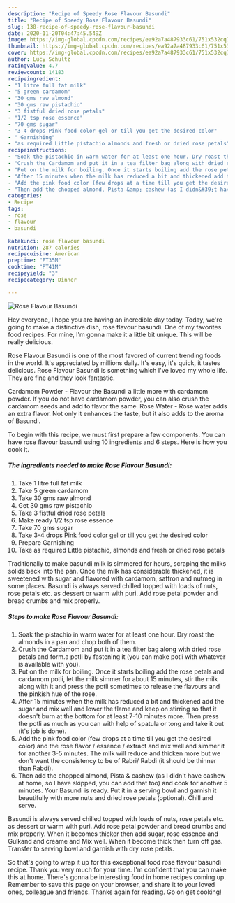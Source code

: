 ```yaml
---
description: "Recipe of Speedy Rose Flavour Basundi"
title: "Recipe of Speedy Rose Flavour Basundi"
slug: 138-recipe-of-speedy-rose-flavour-basundi
date: 2020-11-20T04:47:45.549Z
image: https://img-global.cpcdn.com/recipes/ea92a7a487933c61/751x532cq70/rose-flavour-basundi-recipe-main-photo.jpg
thumbnail: https://img-global.cpcdn.com/recipes/ea92a7a487933c61/751x532cq70/rose-flavour-basundi-recipe-main-photo.jpg
cover: https://img-global.cpcdn.com/recipes/ea92a7a487933c61/751x532cq70/rose-flavour-basundi-recipe-main-photo.jpg
author: Lucy Schultz
ratingvalue: 4.7
reviewcount: 14183
recipeingredient:
- "1 litre full fat milk"
- "5 green cardamom"
- "30 gms raw almond"
- "30 gms raw pistachio"
- "3 fistful dried rose petals"
- "1/2 tsp rose essence"
- "70 gms sugar"
- "3-4 drops Pink food color gel or till you get the desired color"
- " Garnishing"
- "as required Little pistachio almonds and fresh or dried rose petals"
recipeinstructions:
- "Soak the pistachio in warm water for at least one hour. Dry roast the almonds in a pan and chop both of them."
- "Crush the Cardamom and put it in a tea filter bag along with dried rose petals and form.a potli by fastening it (you can make potli with whatever is available with you)."
- "Put on the milk for boiling. Once it starts boiling add the rose petals and cardamom potli, let the milk simmer for about 15 minutes, stir the milk along with it and press the potli sometimes to release the flavours and the pinkish hue of the rose."
- "After 15 minutes when the milk has reduced a bit and thickened add the sugar and mix well and lower the flame and keep on stirring so that it doesn&#39;t burn at the bottom for at least 7-10 minutes more. Then press the potli as much as you can with help of spatula or tong and take it out (it&#39;s job is done)."
- "Add the pink food color (few drops at a time till you get the desired color) and the rose flavor / essence / extract and mix well and simmer it for another 3-5 minutes. The milk will reduce and thicken more but we don&#39;t want the consistency to be of Rabri/ Rabdi (it should be thinner than Rabdi)."
- "Then add the chopped almond, Pista &amp; cashew (as I didn&#39;t have cashew at home, so I have skipped, you can add that too) and cook for another 5 minutes. Your Basundi is ready. Put it in a serving bowl and garnish it beautifully with more nuts and dried rose petals (optional). Chill and serve."
categories:
- Recipe
tags:
- rose
- flavour
- basundi

katakunci: rose flavour basundi 
nutrition: 287 calories
recipecuisine: American
preptime: "PT35M"
cooktime: "PT41M"
recipeyield: "3"
recipecategory: Dinner

---
```



![Rose Flavour Basundi](https://img-global.cpcdn.com/recipes/ea92a7a487933c61/751x532cq70/rose-flavour-basundi-recipe-main-photo.jpg)

Hey everyone, I hope you are having an incredible day today. Today, we're going to make a distinctive dish, rose flavour basundi. One of my favorites food recipes. For mine, I'm gonna make it a little bit unique. This will be really delicious.

Rose Flavour Basundi is one of the most favored of current trending foods in the world. It's appreciated by millions daily. It's easy, it's quick, it tastes delicious. Rose Flavour Basundi is something which I've loved my whole life. They are fine and they look fantastic.

Cardamom Powder - Flavour the Basundi a little more with cardamom powder. If you do not have cardamom powder, you can also crush the cardamom seeds and add to flavor the same. Rose Water - Rose water adds an extra flavor. Not only it enhances the taste, but it also adds to the aroma of Basundi.


To begin with this recipe, we must first prepare a few components. You can have rose flavour basundi using 10 ingredients and 6 steps. Here is how you cook it.

<!--inarticleads1-->

##### The ingredients needed to make Rose Flavour Basundi:

1. Take 1 litre full fat milk
1. Take 5 green cardamom
1. Take 30 gms raw almond
1. Get 30 gms raw pistachio
1. Take 3 fistful dried rose petals
1. Make ready 1/2 tsp rose essence
1. Take 70 gms sugar
1. Take 3-4 drops Pink food color gel or till you get the desired color
1. Prepare  Garnishing
1. Take as required Little pistachio, almonds and fresh or dried rose petals


Traditionally to make basundi milk is simmered for hours, scraping the milks solids back into the pan. Once the milk has considerable thickened, it is sweetened with sugar and flavored with cardamom, saffron and nutmeg in some places. Basundi is always served chilled topped with loads of nuts, rose petals etc. as dessert or warm with puri. Add rose petal powder and bread crumbs and mix properly. 

<!--inarticleads2-->

##### Steps to make Rose Flavour Basundi:

1. Soak the pistachio in warm water for at least one hour. Dry roast the almonds in a pan and chop both of them.
1. Crush the Cardamom and put it in a tea filter bag along with dried rose petals and form.a potli by fastening it (you can make potli with whatever is available with you).
1. Put on the milk for boiling. Once it starts boiling add the rose petals and cardamom potli, let the milk simmer for about 15 minutes, stir the milk along with it and press the potli sometimes to release the flavours and the pinkish hue of the rose.
1. After 15 minutes when the milk has reduced a bit and thickened add the sugar and mix well and lower the flame and keep on stirring so that it doesn&#39;t burn at the bottom for at least 7-10 minutes more. Then press the potli as much as you can with help of spatula or tong and take it out (it&#39;s job is done).
1. Add the pink food color (few drops at a time till you get the desired color) and the rose flavor / essence / extract and mix well and simmer it for another 3-5 minutes. The milk will reduce and thicken more but we don&#39;t want the consistency to be of Rabri/ Rabdi (it should be thinner than Rabdi).
1. Then add the chopped almond, Pista &amp; cashew (as I didn&#39;t have cashew at home, so I have skipped, you can add that too) and cook for another 5 minutes. Your Basundi is ready. Put it in a serving bowl and garnish it beautifully with more nuts and dried rose petals (optional). Chill and serve.


Basundi is always served chilled topped with loads of nuts, rose petals etc. as dessert or warm with puri. Add rose petal powder and bread crumbs and mix properly. When it becomes thicker then add sugar, rose essence and Gulkand and creame and Mix well. When it become thick then turn off gas. Transfer to serving bowl and garnish with dry rose petals. 

So that's going to wrap it up for this exceptional food rose flavour basundi recipe. Thank you very much for your time. I'm confident that you can make this at home. There's gonna be interesting food in home recipes coming up. Remember to save this page on your browser, and share it to your loved ones, colleague and friends. Thanks again for reading. Go on get cooking!
